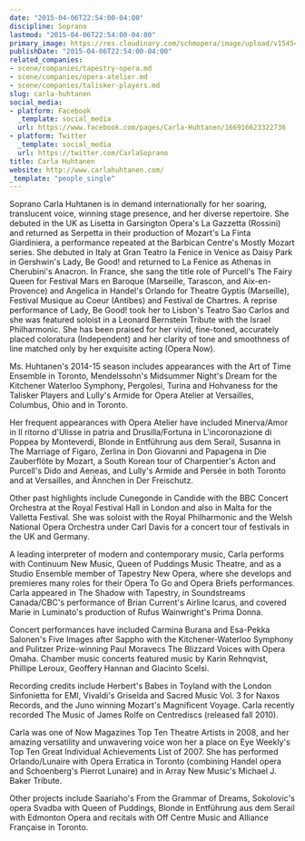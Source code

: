 ```yaml
---
date: "2015-04-06T22:54:00-04:00"
discipline: Soprano
lastmod: "2015-04-06T22:54:00-04:00"
primary_image: https://res.cloudinary.com/schmopera/image/upload/v1545409169/media/webhook-uploads/1428375122000/carla-huhtanen-2-Grimshaw.jpg.jpg
publishDate: "2015-04-06T22:54:00-04:00"
related_companies:
- scene/companies/tapestry-opera.md
- scene/companies/opera-atelier.md
- scene/companies/talisker-players.md
slug: carla-huhtanen
social_media:
- platform: Facebook
  _template: social_media
  url: https://www.facebook.com/pages/Carla-Huhtanen/166916623322736
- platform: Twitter
  _template: social_media
  url: https://twitter.com/CarlaSoprano
title: Carla Huhtanen
website: http://www.carlahuhtanen.com/
_template: "people_single"
---
```


<p>
	Soprano Carla Huhtanen is in demand internationally for her soaring, translucent voice, winning stage presence, and her diverse repertoire. She debuted in the UK as Lisetta in Garsington Opera's La Gazzetta (Rossini) and returned as Serpetta in their production of Mozart's La Finta Giardiniera, a performance repeated at the Barbican Centre's Mostly Mozart series. She debuted in Italy at Gran Teatro la Fenice in Venice as Daisy Park in Gershwin's Lady, Be Good! and returned to La Fenice as Athenas in Cherubini's Anacron. In France, she sang the title role of Purcell's The Fairy Queen for Festival Mars en Baroque (Marseille, Tarascon, and Aix-en-Provence) and Angelica in Handel's Orlando for Theatre Gyptis (Marseille), Festival Musique au Coeur (Antibes) and Festival de Chartres. A reprise performance of Lady, Be Good! took her to Lisbon's Teatro Sao Carlos and she was featured soloist in a Leonard Bernstein Tribute with the Israel Philharmonic. She has been praised for her vivid, fine-toned, accurately placed coloratura (Independent) and her clarity of tone and smoothness of line matched only by her exquisite acting (Opera Now).
</p>
<p>
	Ms. Huhtanen's 2014-15 season includes appearances with the Art of Time Ensemble in Toronto, Mendelssohn's Midsummer Night's Dream for the Kitchener Waterloo Symphony, Pergolesi, Turina and Hohvaness for the Talisker Players and Lully's Armide for Opera Atelier at Versailles, Columbus, Ohio and in Toronto.
</p>
<p>
	Her frequent appearances with Opera Atelier have included Minerva/Amor in Il ritorno d'Ulisse in patria and Drusilla/Fortuna in L'incoronazione di Poppea by Monteverdi, Blonde in Entführung aus dem Serail, Susanna in The Marriage of Figaro, Zerlina in Don Giovanni and Papagena in Die Zauberflöte by Mozart, a South Korean tour of Charpentier's Acton and Purcell's Dido and Aeneas, and Lully's Armide and Persée in both Toronto and at Versailles, and Ännchen in Der Freischutz.
</p>
<p>
	Other past highlights include Cunegonde in Candide with the BBC Concert Orchestra at the Royal Festival Hall in London and also in Malta for the Valletta Festival. She was soloist with the Royal Philharmonic and the Welsh National Opera Orchestra under Carl Davis for a concert tour of festivals in the UK and Germany.
</p>
<p>
	A leading interpreter of modern and contemporary music, Carla performs with Continuum New Music, Queen of Puddings Music Theatre, and as a Studio Ensemble member of Tapestry New Opera, where she develops and premieres many roles for their Opera To Go and Opera Briefs performances. Carla appeared in The Shadow with Tapestry, in Soundstreams Canada/CBC's performance of Brian Current's Airline Icarus, and covered Marie in Luminato's production of Rufus Wainwright's Prima Donna.
</p>
<p>
	Concert performances have included Carmina Burana and Esa-Pekka Salonen's Five Images after Sappho with the Kitchener-Waterloo Symphony and Pulitzer Prize-winning Paul Moravecs The Blizzard Voices with Opera Omaha. Chamber music concerts featured music by Karin Rehnqvist, Phillipe Leroux, Geoffery Hannan and Giacinto Scelsi.
</p>
<p>
	Recording credits include Herbert's Babes in Toyland with the London Sinfonietta for EMI, Vivaldi's Griselda and Sacred Music Vol. 3 for Naxos Records, and the Juno winning Mozart's Magnificent Voyage. Carla recently recorded The Music of James Rolfe on Centrediscs (released fall 2010).
</p>
<p>
	Carla was one of Now Magazines Top Ten Theatre Artists in 2008, and her amazing versatility and unwavering voice won her a place on Eye Weekly's Top Ten Great Individual Achievements List of 2007. She has performed Orlando/Lunaire with Opera Erratica in Toronto (combining Handel opera and Schoenberg's Pierrot Lunaire) and in Array New Music's Michael J. Baker Tribute.
</p>
<p>
	Other projects include Saariaho's From the Grammar of Dreams, Sokolovic's opera Svadba with Queen of Puddings, Blonde in Entführung aus dem Serail with Edmonton Opera and recitals with Off Centre Music and Alliance Française in Toronto.
</p>
